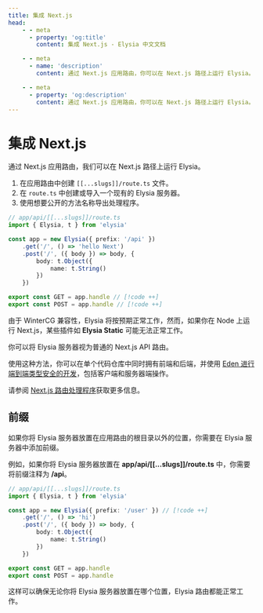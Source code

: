 ```yaml
---
title: 集成 Next.js
head:
    - - meta
      - property: 'og:title'
        content: 集成 Next.js - Elysia 中文文档

    - - meta
      - name: 'description'
        content: 通过 Next.js 应用路由，你可以在 Next.js 路径上运行 Elysia。由于 WinterCG 兼容性，Elysia 将按预期正常工作。

    - - meta
      - property: 'og:description'
        content: 通过 Next.js 应用路由，你可以在 Next.js 路径上运行 Elysia。由于 WinterCG 兼容性，Elysia 将按预期正常工作。
---
```


# 集成 Next.js

通过 Next.js 应用路由，我们可以在 Next.js 路径上运行 Elysia。

1. 在应用路由中创建 `[[...slugs]]/route.ts` 文件。
2. 在 `route.ts` 中创建或导入一个现有的 Elysia 服务器。
3. 使用想要公开的方法名称导出处理程序。

```typescript twoslash
// app/api/[[...slugs]]/route.ts
import { Elysia, t } from 'elysia'

const app = new Elysia({ prefix: '/api' })
    .get('/', () => 'hello Next')
    .post('/', ({ body }) => body, {
        body: t.Object({
            name: t.String()
        })
    })

export const GET = app.handle // [!code ++]
export const POST = app.handle // [!code ++]
```

由于 WinterCG 兼容性，Elysia 将按预期正常工作，然而，如果你在 Node 上运行 Next.js，某些插件如 **Elysia Static** 可能无法正常工作。

你可以将 Elysia 服务器视为普通的 Next.js API 路由。

使用这种方法，你可以在单个代码仓库中同时拥有前端和后端，并使用 [Eden 进行端到端类型安全的开发](https://elysiajs.com/eden/overview.html)，包括客户端和服务器端操作。

请参阅 [Next.js 路由处理程序](https://nextjs.org/docs/app/building-your-application/routing/route-handlers#static-route-handlers)获取更多信息。

## 前缀

如果你将 Elysia 服务器放置在应用路由的根目录以外的位置，你需要在 Elysia 服务器中添加前缀。

例如，如果你将 Elysia 服务器放置在 **app/api/[[...slugs]]/route.ts** 中，你需要将前缀注释为 **/api**。

```typescript twoslash
// app/api/[[...slugs]]/route.ts
import { Elysia, t } from 'elysia'

const app = new Elysia({ prefix: '/user' }) // [!code ++]
    .get('/', () => 'hi')
    .post('/', ({ body }) => body, {
        body: t.Object({
            name: t.String()
        })
    })

export const GET = app.handle
export const POST = app.handle
```

这样可以确保无论你将 Elysia 服务器放置在哪个位置，Elysia 路由都能正常工作。
